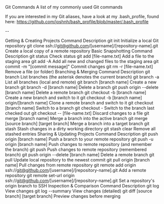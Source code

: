 Git Commands
A list of my commonly used Git commands

If you are interested in my Git aliases, have a look at my .bash_profile, found here: https://github.com/joshnh/bash_profile/blob/master/.bash_profile

--

Getting & Creating Projects
Command	Description
git init	Initialize a local Git repository
git clone ssh://git@github.com/[username]/[repository-name].git	Create a local copy of a remote repository
Basic Snapshotting
Command	Description
git status	Check status
git add [file-name.txt]	Add a file to the staging area
git add -A	Add all new and changed files to the staging area
git commit -m "[commit message]"	Commit changes
git rm -r [file-name.txt]	Remove a file (or folder)
Branching & Merging
Command	Description
git branch	List branches (the asterisk denotes the current branch)
git branch -a	List all branches (local and remote)
git branch [branch name]	Create a new branch
git branch -d [branch name]	Delete a branch
git push origin --delete [branch name]	Delete a remote branch
git checkout -b [branch name]	Create a new branch and switch to it
git checkout -b [branch name] origin/[branch name]	Clone a remote branch and switch to it
git checkout [branch name]	Switch to a branch
git checkout -	Switch to the branch last checked out
git checkout -- [file-name.txt]	Discard changes to a file
git merge [branch name]	Merge a branch into the active branch
git merge [source branch] [target branch]	Merge a branch into a target branch
git stash	Stash changes in a dirty working directory
git stash clear	Remove all stashed entries
Sharing & Updating Projects
Command	Description
git push origin [branch name]	Push a branch to your remote repository
git push -u origin [branch name]	Push changes to remote repository (and remember the branch)
git push	Push changes to remote repository (remembered branch)
git push origin --delete [branch name]	Delete a remote branch
git pull	Update local repository to the newest commit
git pull origin [branch name]	Pull changes from remote repository
git remote add origin ssh://git@github.com/[username]/[repository-name].git	Add a remote repository
git remote set-url origin ssh://git@github.com/[username]/[repository-name].git	Set a repository's origin branch to SSH
Inspection & Comparison
Command	Description
git log	View changes
git log --summary	View changes (detailed)
git diff [source branch] [target branch]	Preview changes before merging
